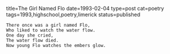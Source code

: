title=The Girl Named Flo
date=1993-02-04
type=post
cat=poetry
tags=1993,highschool,poetry,limerick
status=published
~~~~~~
There once was a girl named Flo,
Who liked to watch the water flow.
One day she cried,
The water flow died.
Now young Flo watches the embers glow.
